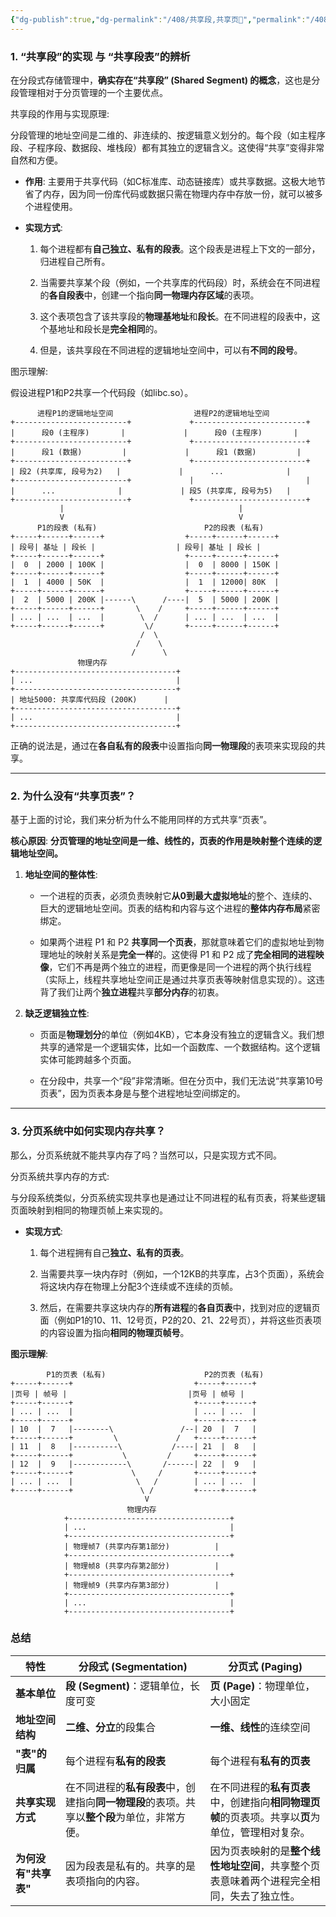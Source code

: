 ```yaml
---
{"dg-publish":true,"dg-permalink":"/408/共享段,共享页🤔","permalink":"/408/共享段,共享页🤔/"}
---
```



### 1. “共享段”的实现 与 “共享段表”的辨析

在分段式存储管理中，**确实存在“共享段” (Shared Segment) 的概念**，这也是分段管理相对于分页管理的一个主要优点。

共享段的作用与实现原理:

分段管理的地址空间是二维的、非连续的、按逻辑意义划分的。每个段（如主程序段、子程序段、数据段、堆栈段）都有其独立的逻辑含义。这使得“共享”变得非常自然和方便。

- **作用**: 主要用于共享代码（如C标准库、动态链接库）或共享数据。这极大地节省了内存，因为同一份库代码或数据只需在物理内存中存放一份，就可以被多个进程使用。
    
- **实现方式**:
    
    1. 每个进程都有**自己独立、私有的段表**。这个段表是进程上下文的一部分，归进程自己所有。
        
    2. 当需要共享某个段（例如，一个共享库的代码段）时，系统会在不同进程的**各自段表**中，创建一个指向**同一物理内存区域**的表项。
        
    3. 这个表项包含了该共享段的**物理基地址**和**段长**。在不同进程的段表中，这个基地址和段长是**完全相同**的。
        
    4. 但是，该共享段在不同进程的逻辑地址空间中，可以有**不同的段号**。
        

图示理解:

假设进程P1和P2共享一个代码段（如libc.so）。

```
      进程P1的逻辑地址空间                  进程P2的逻辑地址空间
+-------------------------+             +-------------------------+
|      段0 (主程序)       |             |      段0 (主程序)       |
+-------------------------+             +-------------------------+
|      段1 (数据)         |             |      段1 (数据)         |
+-------------------------+             +-------------------------+
| 段2 (共享库, 段号为2)   |             |      ...              |
+-------------------------+             |                         |
|      ...              |             | 段5 (共享库, 段号为5)   |
+-------------------------+             +-------------------------+
           |                                       |
           V                                       V
      P1的段表 (私有)                        P2的段表 (私有)
+-----+------+------+                  +-----+------+------+
| 段号| 基址 | 段长 |                  | 段号| 基址 | 段长 |
+-----+------+------+                  +-----+------+------+
|  0  | 2000 | 100K |                  |  0  | 8000 | 150K |
+-----+------+------+                  +-----+------+------+
|  1  | 4000 | 50K  |                  |  1  | 12000| 80K  |
+-----+------+------+                  +-----+------+------+
|  2  | 5000 | 200K |------\      /----|  5  | 5000 | 200K |
+-----+------+------+       \    /     +-----+------+------+
| ... | ...  | ...  |        \  /      | ... | ...  | ...  |
+-----+------+------+         \/       +-----+------+------+
                             /  \
                            /    \
                           /      \
               物理内存
+------------------------------------+
| ...                                |
+------------------------------------+
| 地址5000: 共享库代码段 (200K)      |
+------------------------------------+
| ...                                |
+------------------------------------+

```

正确的说法是，通过在**各自私有的段表**中设置指向**同一物理段**的表项来实现段的共享。

---

### 2. 为什么没有“共享页表”？

基于上面的讨论，我们来分析为什么不能用同样的方式共享“页表”。

**核心原因**: **分页管理的地址空间是一维、线性的，页表的作用是映射整个连续的逻辑地址空间。**

1. **地址空间的整体性**:
    
    - 一个进程的页表，必须负责映射它**从0到最大虚拟地址**的整个、连续的、巨大的逻辑地址空间。页表的结构和内容与这个进程的**整体内存布局**紧密绑定。
        
    - 如果两个进程 P1 和 P2 **共享同一个页表**，那就意味着它们的虚拟地址到物理地址的映射关系是**完全一样**的。这使得 P1 和 P2 成了**完全相同的进程映像**，它们不再是两个独立的进程，而更像是同一个进程的两个执行线程（实际上，线程共享地址空间正是通过共享页表等映射信息实现的）。这违背了我们让两个**独立进程**共享**部分内存**的初衷。
        
2. **缺乏逻辑独立性**:
    
    - 页面是**物理划分**的单位（例如4KB），它本身没有独立的逻辑含义。我们想共享的通常是一个逻辑实体，比如一个函数库、一个数据结构。这个逻辑实体可能跨越多个页面。
        
    - 在分段中，共享一个“段”非常清晰。但在分页中，我们无法说“共享第10号页表”，因为页表本身是与整个进程地址空间绑定的。
        

---

### 3. 分页系统中如何实现内存共享？

那么，分页系统就不能共享内存了吗？当然可以，只是实现方式不同。

分页系统共享内存的方式:

与分段系统类似，分页系统实现共享也是通过让不同进程的私有页表，将某些逻辑页面映射到相同的物理页帧上来实现的。

- **实现方式**:
    
    1. 每个进程拥有自己**独立、私有的页表**。
        
    2. 当需要共享一块内存时（例如，一个12KB的共享库，占3个页面），系统会将这块内存在物理上分配3个连续或不连续的页帧。
        
    3. 然后，在需要共享这块内存的**所有进程**的**各自页表**中，找到对应的逻辑页面（例如P1的10、11、12号页，P2的20、21、22号页），并将这些页表项的内容设置为指向**相同的物理页帧号**。
        

**图示理解**:

```
        P1的页表 (私有)                      P2的页表 (私有)
+-----+------+                           +-----+------+
|页号 | 帧号 |                           |页号 | 帧号 |
+-----+------+                           +-----+------+
| ... | ...  |                           | ... | ...  |
+-----+------+                           +-----+------+
| 10  |  7   |--------\               /--| 20  |  7   |
+-----+------+         \             /   +-----+------+
| 11  |  8   |----------\           /----| 21  |  8   |
+-----+------+           \         /     +-----+------+
| 12  |  9   |------------\       /------| 22  |  9   |
+-----+------+             \     /       +-----+------+
| ... | ...  |              \   /        | ... | ...  |
+-----+------+               \ /         +-----+------+
                              V
                          物理内存
            +------------------------------------+
            | ...                                |
            +------------------------------------+
            | 物理帧7 (共享内存第1部分)          |
            +------------------------------------+
            | 物理帧8 (共享内存第2部分)          |
            +------------------------------------+
            | 物理帧9 (共享内存第3部分)          |
            +------------------------------------+
            | ...                                |
            +------------------------------------+
```

### 总结

|特性|分段式 (Segmentation)|分页式 (Paging)|
|---|---|---|
|**基本单位**|**段 (Segment)**：逻辑单位，长度可变|**页 (Page)**：物理单位，大小固定|
|**地址空间结构**|**二维、分立**的段集合|**一维、线性**的连续空间|
|**"表"的归属**|每个进程有**私有的段表**|每个进程有**私有的页表**|
|**共享实现方式**|在不同进程的**私有段表**中，创建指向**同一物理段**的表项。共享以**整个段**为单位，非常方便。|在不同进程的**私有页表**中，创建指向**相同物理页帧**的页表项。共享以**页**为单位，管理相对复杂。|
|**为何没有"共享表"**|因为段表是私有的。共享的是表项指向的内容。|因为页表映射的是**整个线性地址空间**，共享整个页表意味着两个进程完全相同，失去了独立性。|

